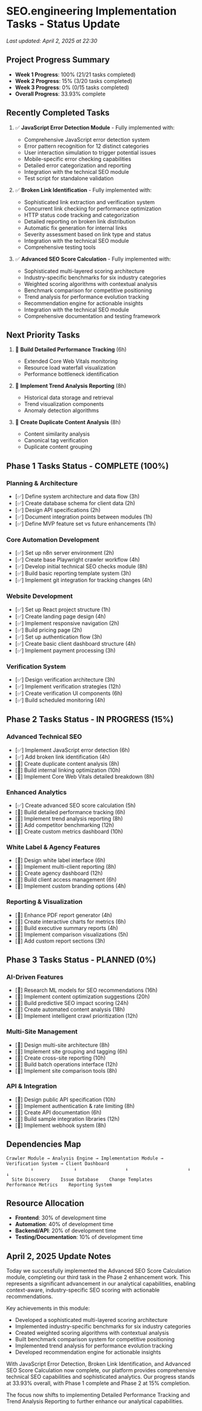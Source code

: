 # SEO.engineering Implementation Tasks - Status Update

*Last updated: April 2, 2025 at 22:30*

## Project Progress Summary
- **Week 1 Progress**: 100% (21/21 tasks completed)
- **Week 2 Progress**: 15% (3/20 tasks completed)
- **Week 3 Progress**: 0% (0/15 tasks completed)
- **Overall Progress**: 33.93% complete

## Recently Completed Tasks
1. ✅ **JavaScript Error Detection Module** - Fully implemented with:
   - Comprehensive JavaScript error detection system
   - Error pattern recognition for 12 distinct categories
   - User interaction simulation to trigger potential issues
   - Mobile-specific error checking capabilities
   - Detailed error categorization and reporting
   - Integration with the technical SEO module
   - Test script for standalone validation

2. ✅ **Broken Link Identification** - Fully implemented with:
   - Sophisticated link extraction and verification system
   - Concurrent link checking for performance optimization
   - HTTP status code tracking and categorization
   - Detailed reporting on broken link distribution
   - Automatic fix generation for internal links
   - Severity assessment based on link type and status
   - Integration with the technical SEO module
   - Comprehensive testing tools

3. ✅ **Advanced SEO Score Calculation** - Fully implemented with:
   - Sophisticated multi-layered scoring architecture
   - Industry-specific benchmarks for six industry categories
   - Weighted scoring algorithms with contextual analysis
   - Benchmark comparison for competitive positioning
   - Trend analysis for performance evolution tracking
   - Recommendation engine for actionable insights
   - Integration with the technical SEO module
   - Comprehensive documentation and testing framework

## Next Priority Tasks
1. 🔲 **Build Detailed Performance Tracking** (6h)
   - Extended Core Web Vitals monitoring
   - Resource load waterfall visualization
   - Performance bottleneck identification

2. 🔲 **Implement Trend Analysis Reporting** (8h)
   - Historical data storage and retrieval
   - Trend visualization components
   - Anomaly detection algorithms

3. 🔲 **Create Duplicate Content Analysis** (8h)
   - Content similarity analysis
   - Canonical tag verification
   - Duplicate content grouping

## Phase 1 Tasks Status - COMPLETE (100%)

### Planning & Architecture
- [✅] Define system architecture and data flow (3h)
- [✅] Create database schema for client data (2h)
- [✅] Design API specifications (2h)
- [✅] Document integration points between modules (1h)
- [✅] Define MVP feature set vs future enhancements (1h)

### Core Automation Development
- [✅] Set up n8n server environment (2h)
- [✅] Create base Playwright crawler workflow (4h)
- [✅] Develop initial technical SEO checks module (8h)
- [✅] Build basic reporting template system (3h)
- [✅] Implement git integration for tracking changes (4h)

### Website Development
- [✅] Set up React project structure (1h)
- [✅] Create landing page design (4h)
- [✅] Implement responsive navigation (2h)
- [✅] Build pricing page (2h)
- [✅] Set up authentication flow (3h)
- [✅] Create basic client dashboard structure (4h)
- [✅] Implement payment processing (3h)

### Verification System
- [✅] Design verification architecture (3h)
- [✅] Implement verification strategies (12h)
- [✅] Create verification UI components (6h)
- [✅] Build scheduled monitoring (4h)

## Phase 2 Tasks Status - IN PROGRESS (15%)

### Advanced Technical SEO
- [✅] Implement JavaScript error detection (6h)
- [✅] Add broken link identification (4h)
- [🔲] Create duplicate content analysis (8h)
- [🔲] Build internal linking optimization (10h)
- [🔲] Implement Core Web Vitals detailed breakdown (8h)

### Enhanced Analytics
- [✅] Create advanced SEO score calculation (5h)
- [🔲] Build detailed performance tracking (6h)
- [🔲] Implement trend analysis reporting (8h)
- [🔲] Add competitor benchmarking (12h)
- [🔲] Create custom metrics dashboard (10h)

### White Label & Agency Features
- [🔲] Design white label interface (6h)
- [🔲] Implement multi-client reporting (8h)
- [🔲] Create agency dashboard (12h)
- [🔲] Build client access management (6h)
- [🔲] Implement custom branding options (4h)

### Reporting & Visualization
- [🔲] Enhance PDF report generator (4h)
- [🔲] Create interactive charts for metrics (6h)
- [🔲] Build executive summary reports (4h)
- [🔲] Implement comparison visualizations (5h)
- [🔲] Add custom report sections (3h)

## Phase 3 Tasks Status - PLANNED (0%)

### AI-Driven Features
- [🔲] Research ML models for SEO recommendations (16h)
- [🔲] Implement content optimization suggestions (20h)
- [🔲] Build predictive SEO impact scoring (24h)
- [🔲] Create automated content analysis (18h)
- [🔲] Implement intelligent crawl prioritization (12h)

### Multi-Site Management
- [🔲] Design multi-site architecture (8h)
- [🔲] Implement site grouping and tagging (6h)
- [🔲] Create cross-site reporting (10h)
- [🔲] Build batch operations interface (12h)
- [🔲] Implement site comparison tools (8h)

### API & Integration
- [🔲] Design public API specification (10h)
- [🔲] Implement authentication & rate limiting (8h)
- [🔲] Create API documentation (6h)
- [🔲] Build sample integration libraries (12h)
- [🔲] Implement webhook system (8h)

## Dependencies Map

```
Crawler Module → Analysis Engine → Implementation Module → Verification System → Client Dashboard
         ↓               ↓                  ↓                      ↓                    ↓
  Site Discovery    Issue Database    Change Templates      Performance Metrics    Reporting System
```

## Resource Allocation
- **Frontend**: 30% of development time
- **Automation**: 40% of development time
- **Backend/API**: 20% of development time
- **Testing/Documentation**: 10% of development time

## April 2, 2025 Update Notes

Today we successfully implemented the Advanced SEO Score Calculation module, completing our third task in the Phase 2 enhancement work. This represents a significant advancement in our analytical capabilities, enabling context-aware, industry-specific SEO scoring with actionable recommendations.

Key achievements in this module:
- Developed a sophisticated multi-layered scoring architecture
- Implemented industry-specific benchmarks for six industry categories
- Created weighted scoring algorithms with contextual analysis
- Built benchmark comparison system for competitive positioning
- Implemented trend analysis for performance evolution tracking
- Developed recommendation engine for actionable insights

With JavaScript Error Detection, Broken Link Identification, and Advanced SEO Score Calculation now complete, our platform provides comprehensive technical SEO capabilities and sophisticated analytics. Our progress stands at 33.93% overall, with Phase 1 complete and Phase 2 at 15% completion.

The focus now shifts to implementing Detailed Performance Tracking and Trend Analysis Reporting to further enhance our analytical capabilities.
